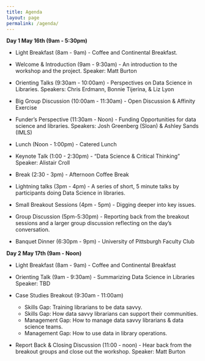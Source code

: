 ```yaml
---
title: Agenda
layout: page
permalink: /agenda/
---
```


**Day 1 May 16th (9am - 5:30pm)**

* Light Breakfast (8am - 9am) - Coffee and Continental Breakfast.

* Welcome & Introduction (9am - 9:30am) - An introduction to the workshop and the project. Speaker: Matt Burton
* Orienting Talks (9:30am - 10:00am) - Perspectives on Data Science in Libraries. Speakers: Chris Erdmann, Bonnie Tijerina, & Liz Lyon
* Big Group Discussion (10:00am - 11:30am) - Open Discussion & Affinity Exercise
* Funder’s Perspective (11:30am - Noon) - Funding Opportunities for data science and libraries. Speakers: Josh Greenberg (Sloan) & Ashley Sands (IMLS)

* Lunch (Noon - 1:00pm) - Catered Lunch

* Keynote Talk (1:00 - 2:30pm) - “Data Science & Critical Thinking”
Speaker: Alistair Croll
* Break (2:30 - 3pm) - Afternoon Coffee Break
* Lightning talks (3pm - 4pm) - A series of short, 5 minute talks by participants doing Data Science in libraries.
* Small Breakout Sessions (4pm - 5pm) - Digging deeper into key issues.
* Group Discussion (5pm-5:30pm) - Reporting back from the breakout sessions and a larger group discussion reflecting on the day’s conversation.

* Banquet Dinner (6:30pm - 9pm) -  University of Pittsburgh Faculty Club

**Day 2 May 17th (9am - Noon)**

* Light Breakfast (8am - 9am) - Coffee and Continental Breakfast

* Orienting Talk (9am - 9:30am) - Summarizing Data Science in Libraries Speaker: TBD
* Case Studies Breakout (9:30am - 11:00am)
  * Skills Gap: Training librarians to be data savvy.
  * Skills Gap: How data savvy librarians can support their communities.
  * Management Gap: How to manage data savvy librarians & data science teams.
  * Management Gap: How to use data in library operations.
* Report Back & Closing Discussion (11:00 - noon) - Hear back from the breakout groups and close out the workshop. Speaker: Matt Burton
